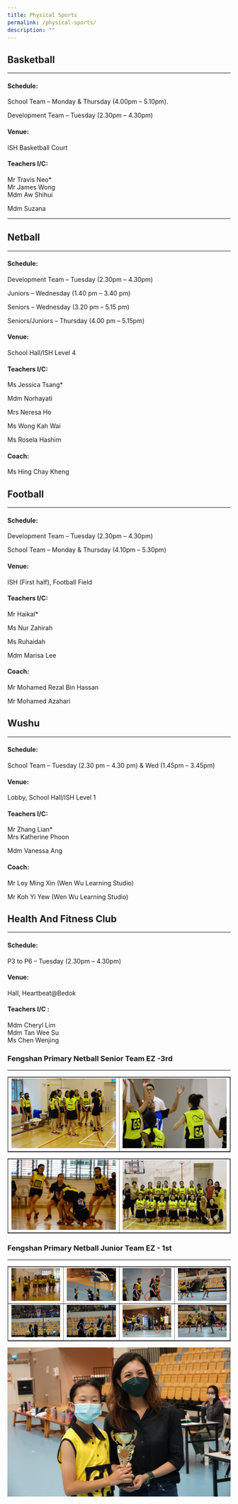 ```yaml
---
title: Physical Sports
permalink: /physical-sports/
description: ""
---
```

## Basketball
--------------

#### Schedule:

School Team – Monday &amp; Thursday (4.00pm – 5.10pm).

Development Team – Tuesday (2.30pm – 4.30pm)

#### Venue:

ISH Basketball Court

#### Teachers I/C:

Mr Travis Neo\*  
Mr&nbsp;James Wong  
Mdm Aw Shihui

Mdm Suzana  

* * *

## Netball
-----------

#### Schedule:

Development Team – Tuesday (2.30pm – 4.30pm)

Juniors – Wednesday (1.40&nbsp;pm – 3.40 pm)

Seniors – Wednesday (3.20 pm – 5.15 pm)

Seniors/Juniors – Thursday (4.00 pm – 5.15pm)

#### Venue:

School Hall/ISH Level 4

#### Teachers I/C:

Ms Jessica Tsang\*

Mdm Norhayati

Mrs Neresa Ho

Ms Wong Kah Wai

Ms Rosela Hashim

#### Coach:

Ms Hing Chay Kheng



## Football
--------

#### Schedule:

Development Team – Tuesday (2.30pm – 4.30pm)

School Team – Monday &amp; Thursday (4.10pm – 5.30pm)&nbsp;

#### Venue:

ISH (First half), Football Field

#### Teachers I/C:

Mr Haikal\*

Ms Nur Zahirah

Ms Ruhaidah

Mdm Marisa Lee

#### Coach:

Mr Mohamed Rezal Bin Hassan

Mr Mohamed Azahari



## Wushu
-----

#### Schedule:

School Team – Tuesday (2.30 pm – 4.30 pm) &amp; Wed (1.45pm – 3.45pm)

#### Venue:

Lobby, School Hall/ISH Level 1

#### Teachers I/C:

Mr Zhang Lian\*  
Mrs Katherine Phoon

Mdm Vanessa Ang

#### Coach:

Mr Loy Ming Xin&nbsp;(Wen Wu Learning Studio)

Mr Koh Yi Yew&nbsp;(Wen Wu Learning Studio)



## Health And Fitness Club
-----------------------

#### Schedule:

P3 to P6 – Tuesday (2.30pm – 4.30pm)

#### Venue:

Hall, Heartbeat@Bedok

#### Teachers I/C :

Mdm Cheryl Lim
<br>Mdm Tan Wee Su  
Ms Chen Wenjing

### Fengshan Primary Netball Senior Team EZ -3rd
<hr>
<table style="border-collapse: collapse; width: 100%;" border="1">
<tbody>
<tr>
<td style="width: 50%;"><img src="/images/ps1.jpg"></td>
<td style="width: 50%;"><img src="/images/ps2.jpg"></td>
</tr>
</tbody>
</table>
<table style="border-collapse: collapse; width: 100%;" border="1">
<tbody>
<tr>
<td style="width: 50%;"><img src="/images/ps4.jpg"></td>
<td style="width: 50%;"><img src="/images/ps5.jpg"></td>
</tr>
</tbody>
</table>

### Fengshan Primary Netball Junior Team EZ - 1st

<hr>
<table style="border-collapse: collapse; width: 100%;" border="1">
<tbody>
<tr>
<td style="width: 25%;"><img src="/images/ps6.jpg"></td>
<td style="width: 25%;"><img src="/images/ps7.jpg"></td>
<td style="width: 25%;"><img src="/images/ps8.jpg"></td>
<td style="width: 25%;"><img src="/images/ps9.jpg"></td>
</tr>
<tr>
<td style="width: 25%;"><img src="/images/ps10.jpg"></td>
<td style="width: 25%;"><img src="/images/ps11.jpg"></td>
<td style="width: 25%;"><img src="/images/ps12.jpg"></td>
<td style="width: 25%;"><img src="/images/ps13.jpg"></td>
</tr>
</tbody>
</table>
<img src="/images/ps14.jpg">